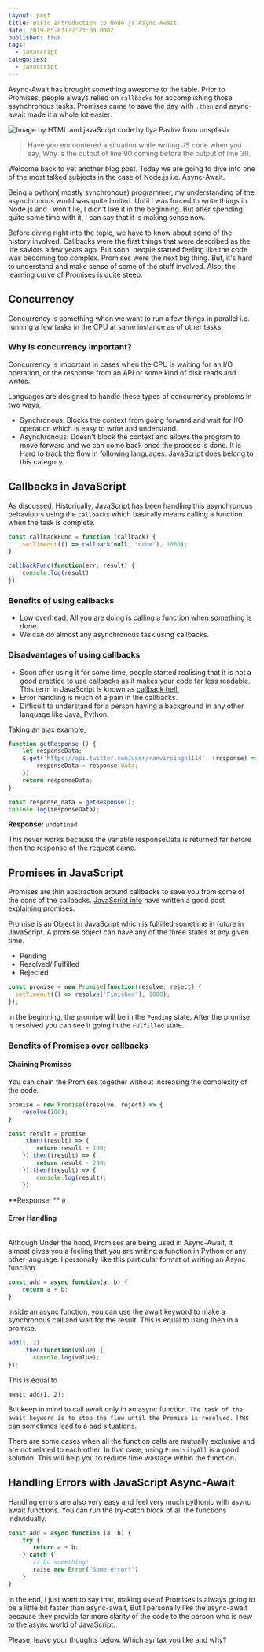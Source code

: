 ```yaml
---
layout: post
title: Basic Introduction to Node.js Async Await
date: 2019-05-03T22:23:00.000Z
published: true
tags:
  - javascript
categories:
  - javascript
---
```


Async-Await has brought something awesome to the table. Prior to Promises, people always relied on `callbacks` for accomplishing those asynchronous tasks. Promises came to save the day with `.then` and async-await made it a whole lot easier.

![Image by HTML and javaScript code by Ilya Pavlov from unsplash](https://images.unsplash.com/photo-1461749280684-dccba630e2f6?ixlib=rb-1.2.1&amp;ixid=eyJhcHBfaWQiOjEyMDd9&amp;auto=format&amp;fit=crop&amp;w=800&amp;q=60 "Image by HTML and javaScript code by Ilya Pavlov from unsplash")

> Have you encountered a situation while writing JS code when you say, Why is the output of line 90 coming before the output of line 30.

Welcome back to yet another blog post. Today we are going to dive into one of the most talked subjects in the case of Node.js i.e. Async-Await.

Being a python( mostly synchronous) programmer, my understanding of the asynchronous world was quite limited. Until I was forced to write things in Node.js and I won't lie, I didn't like it in the beginning. But after spending quite some time with it, I can say that it is making sense now.

Before diving right into the topic, we have to know about some of the history involved. Callbacks were the first things that were described as the life saviors a few years ago. But soon, people started feeling like the code was becoming too complex. Promises were the next big thing. But, it's hard to understand and make sense of some of the stuff involved. Also, the learning curve of Promises is quite steep.

## Concurrency

Concurrency is something when we want to run a few things in parallel i.e. running a few tasks in the CPU at same instance as of other tasks.

### Why is concurrency important?

Concurrency is important in cases when the CPU is waiting for an I/O operation, or the response from an API or some kind of disk reads and writes.

Languages are designed to handle these types of concurrency problems in two ways,

* Synchronous: Blocks the context from going forward and wait for I/O operation which is easy to write and understand.
* Asynchronous: Doesn't block the context and allows the program to move forward and we can come back once the process is done. It is Hard to track the flow in following languages. JavaScript does belong to this category.

## Callbacks in JavaScript

As discussed, Historically, JavaScript has been handling this asynchronous behaviours using the `callbacks` which basically means calling a function when the task is complete.

```javascript
const callbackFunc = function (callback) {
    setTimeout(() => callback(null, "done"), 1000);
}

callbackFunc(function(err, result) {
    console.log(result)
})
```

### Benefits of using callbacks

* Low overhead, All you are doing is calling a function when something is done.
* We can do almost any asynchronous task using callbacks.

### Disadvantages of using callbacks

* Soon after using it for some time, people started realising that it is not a good practice to use callbacks as it makes your code far less readable. This term in JavaScript is known as [callback hell.](http://callbackhell.com/)
* Error handling is much of a pain in the callbacks.
* Difficult to understand for a person having a background in any other language like Java, Python.

Taking an ajax example,

```javascript
function getResponse () {
    let responseData;
    $.get('https://api.twitter.com/user/ranvirsingh1114', (response) => {
        responseData = response.data;
    });
    return responseData;  
}

const response_data = getResponse();
console.log(responseData);
```

**Response:** `undefined`

This never works because the variable responseData is returned far before then the response of the request came.

## Promises in JavaScript

Promises are thin abstraction around callbacks to save you from some of the cons of the callbacks. [JavaScript info](https://javascript.info/promise-basics) have written a good post explaining promises.

Promise is an Object in JavaScript which is fulfilled sometime in future in JavaScript. A promise object can have any of the three states at any given time.

* Pending
* Resolved/ Fulfilled
* Rejected

```javascript
const promise = new Promise(function(resolve, reject) {
  setTimeout(() => resolve('Finished'), 1000);
});
```

In the beginning, the promise will be in the `Pending` state. After the promise is resolved you can see it going in the `Fulfilled` state.

### Benefits of Promises over callbacks

#### Chaining Promises

You can chain the Promises together without increasing the complexity of the code.

```javascript
promise = new Promise((resolve, reject) => {
    resolve(100);
}

const result = promise
    .then((result) => {
        return result + 100;
    }).then((result) => {
        return result - 200;
    }).then((result) => {
        console.log(result);
    })
```

**Response: ** `0`

#### Error Handling

```javascript
```

Although Under the hood, Promises are being used in Async-Await, it almost gives you a feeling that you are writing a function in Python or any other language. I personally like this particular format of writing an Async function.

```javascript
const add = async function(a, b) {
    return a + b;
}
```

Inside an async function, you can use the await keyword to make a synchronous call and wait for the result. This is equal to using then in a promise.&nbsp;

```javascript
add(1, 2)
    .then(function(value) {
       console.log(value);
});
```

This is equal to

`await add(1, 2);`

But keep in mind to call await only in an async function. `The task of the await keyword is to stop the flow until the Promise is resolved.` This can sometimes lead to a bad situations.

There are some cases when all the function calls are mutually exclusive and are not related to each other. In that case, using `PromisifyAll` is a good solution. This will help you to reduce time wastage within the function.

## Handling Errors with JavaScript Async-Await

Handling errors are also very easy and feel very much pythonic with async await functions. You can run the try-catch block of all the functions individually.

```javascript
const add = async function (a, b) {
    try {
       return a + b;
    } catch {
       // Do something!
       raise new Error("Some error!")
    }
}
```

In the end, I just want to say that, making use of Promises is always going to be a little bit faster than async-await, But I personally like the async-await because they provide far more clarity of the code to the person who is new to the async world of JavaScript.

Please, leave your thoughts below. Which syntax you like and why?
